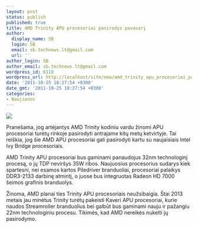 ```yaml
---
layout: post
status: publish
published: true
title: AMD Trinity APU procesoriai pasirodys pavasarį
author:
  display_name: SB
  login: SB
  email: sb.technews.lt@gmail.com
  url: ''
author_login: SB
author_email: sb.technews.lt@gmail.com
wordpress_id: 6118
wordpress_url: http://localhost/site/new/amd_trinity_apu_procesoriai_pasirodys_pavasari/
date: '2011-10-25 18:27:54 +0300'
date_gmt: '2011-10-25 18:27:54 +0300'
categories:
- Naujienos
---
```

<div class="imgright"><img src="http://technews.lt/upload/AMD-to-Release-Unlocked-A8-3870-Llano-APU-in-Q4-2011-2.jpg"  /></div>
<p>Pranešama, jog artėjantys AMD Trinity kodiniu vardu žinomi APU procesoriai turėtų rinkoje pasirodyti antrajame kitų metų ketvirtyje. Tai reiškia, jog šie AMD APU procesoriai gali pasirodyti kartu su naujaisiais Intel Ivy Bridge procesoriais.</p>
<p>AMD Trinity APU procesoriai bus gaminami panaudojus 32nm technologinį procesą, o jų TDP neviršys 35W ribos. Naujuosius procesorius sudarys kiek spartesni, nei esamos kartos Piledriver branduoliai, procesoriai palaikys DDR3-2133 darbinę atmintį, o juose bus integruotas Radeon HD 7000 šeimos grafinis branduolys.</p>
<p>Žinoma, AMD planai ties Trinity APU procesoriais neužsibaigia. Štai 2013 metais jau minėtus Trinity turėtų pakeisti Kaveri APU procesoriai, kurie naudos Streamroller branduolius bei galbūt bus gaminami nauju ir pažangiu 22nm technologiniu procesu. Tikimės, kad AMD nereikės nukelti jų pasirodymo.</p>
